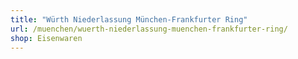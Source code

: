 ```yaml
---
title: "Würth Niederlassung München-Frankfurter Ring"
url: /muenchen/wuerth-niederlassung-muenchen-frankfurter-ring/
shop: Eisenwaren
---
```

